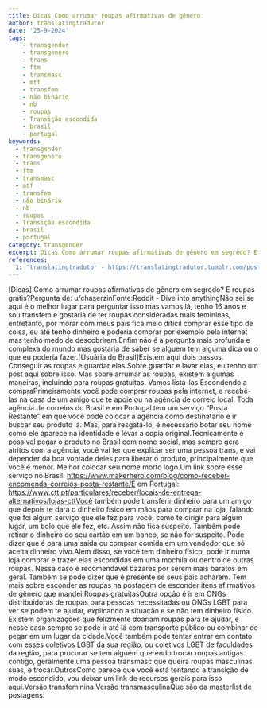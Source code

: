 ```yaml
---
title: Dicas Como arrumar roupas afirmativas de gênero
author: translatingtradutor
date: '25-9-2024'
tags:
    - transgender
    - transgenero
    - trans
    - ftm
    - transmasc
    - mtf
    - transfem
    - não binário
    - nb
    - roupas
    - Transição escondida
    - brasil
    - portugal
keywords:
  - transgender
  - transgenero
  - trans
  - ftm
  - transmasc
  - mtf
  - transfem
  - não binário
  - nb
  - roupas
  - Transição escondida
  - brasil
  - portugal
category: transgender
excerpt: Dicas Como arrumar roupas afirmativas de gênero em segredo? E roupas grátis?Pergunta de u/chaserzinFonteReddit - Dive into anythingNão sei se aqui...
references:
  1: "translatingtradutor - https://translatingtradutor.tumblr.com/post/762597056683671552/dicas-como-arrumar-roupas-afirmativas-de-g%C3%AAnero"
---
```


[Dicas] Como arrumar roupas afirmativas de gênero em segredo? E roupas grátis?Pergunta de: u/chaserzinFonte:Reddit - Dive into anythingNão sei se aqui é o melhor lugar para perguntar isso mas vamos lá, tenho 16 anos e sou transfem e gostaria de ter roupas consideradas mais femininas, entretanto, por morar com meus pais fica meio difícil comprar esse tipo de coisa, eu até tenho dinheiro e poderia comprar por exemplo pela internet mas tenho medo de descobrirem.Enfim não é a pergunta mais profunda e complexa do mundo mas gostaria de saber se alguem tem alguma dica ou o que eu poderia fazer.[Usuária do Brasil]Existem aqui dois passos. Conseguir as roupas e guardar elas.Sobre guardar e lavar elas, eu tenho um post aqui sobre isso.  Mas sobre arrumar as roupas, existem algumas maneiras, incluindo para roupas gratuitas. Vamos listá-las.Escondendo a compraPrimeiramente você pode comprar roupas pela internet, e recebê-las na casa de um amigo que te apoie ou na agência de correio local. Toda agência de correios do Brasil e em Portugal tem um serviço “Posta Restante” em que você pode colocar a agência como destinatario e ir buscar seu produto lá. Mas, para resgatá-lo, é necessario botar seu nome como ele aparece na identidade e levar a copia original.Tecnicamente é possivel pegar o produto no Brasil com nome social, mas sempre gera atritos com a agência, você vai ter que explicar ser uma pessoa trans, e vai depender da boa vontade deles para liberar o produto, principalmente que você é menor. Melhor colocar seu nome morto logo.Um link sobre esse serviço no Brasil:  https://www.makerhero.com/blog/como-receber-encomenda-correios-posta-restante/E em Portugal: https://www.ctt.pt/particulares/receber/locais-de-entrega-alternativos/lojas-cttVocê também pode transferir dinheiro para um amigo que depois te dará o dinheiro físico em mãos para comprar na loja, falando que foi algum serviço que ele fez para você, como te dirigir para algum lugar, um bolo que ele fez, etc. Assim não fica suspeito. Também pode retirar o dinheiro do seu cartão em um banco, se não for suspeito. Pode dizer que é para uma saida ou comprar comida em um vendedor que só aceita dinheiro vivo.Além disso, se você tem dinheiro físico, pode ir numa loja comprar e trazer elas escondidas em uma mochila ou dentro de outras roupas. Nessa caso é recomendável bazares por serem mais baratos em geral. Também se pode dizer que é presente se seus pais acharem. Tem mais sobre esconder as roupas na postagem de esconder itens afirmativos de gênero que mandei.Roupas gratuitasOutra opção é ir em ONGs distribuidoras de roupas para pessoas necessitadas ou ONGs LGBT para ver se podem te ajudar, explicando a situação e se não tem dinheiro físico. Existem organizações que felizmente doariam roupas para te ajudar, e nesse caso sempre se pode ir até lá com transporte público ou combinar de pegar em um lugar da cidade.Você também pode tentar entrar em contato com esses coletivos LGBT da sua região, ou coletivos LGBT de faculdades da região, para procurar se tem alguém querendo trocar roupas antigas contigo, geralmente uma pessoa transmasc que queira roupas masculinas suas, e trocar.OutrosComo parece que você está tentando a transição de modo escondido, vou deixar um link de recursos gerais para isso aqui.Versão transfeminina Versão transmasculinaQue são da masterlist de postagens. 
